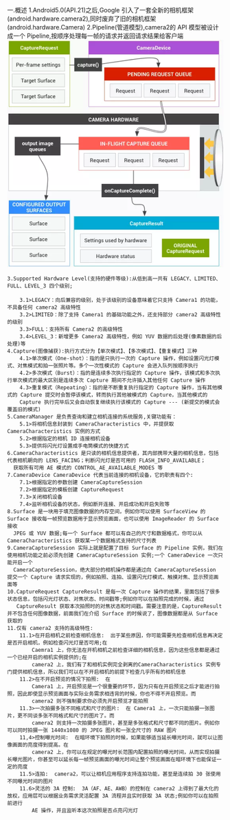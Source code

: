 一.概述
    1.Android5.0(API.21)之后,Google 引入了一套全新的相机框架(android.hardware.camera2),同时废弃了旧的相机框架(android.hardware.Camera)
    2.Pipeline(管道模型),camera2的 API 模型被设计成一个 Pipeline,按顺序处理每一帧的请求并返回请求结果给客户端
    <!-- ![](img/pipeline.webp) -->
    <img src="img/pipeline.webp"/>
    
    3.Supported Hardware Level(支持的硬件等级):从低到高一共有 LEGACY、LIMITED、FULL、LEVEL_3 四个级别;
    
        3.1>LEGACY：向后兼容的级别，处于该级别的设备意味着它只支持 Camera1 的功能，不具备任何 camera2 高级特性
        3.2>LIMITED：除了支持 Camera1 的基础功能之外，还支持部分 camera2 高级特性的级别
        3.3>FULL：支持所有 Camera2 的高级特性
        3.4>LEVEL_3：新增更多 Camera2 高级特性，例如 YUV 数据的后处理(像素数据的后处理)等
    4.Capture(图像捕获):执行方式分为【单次模式】、【多次模式】、【重复模式】三种
        4.1>单次模式（One-shot）：指的是只执行一次的 Capture 操作，例如设置闪光灯模式、对焦模式和拍一张照片等。多个一次性模式的 Capture 会进入队列按顺序执行
        4.2>多次模式（Burst）：指的是连续多次执行指定的 Capture 操作，该模式和多次执行单次模式的最大区别是连续多次 Capture 期间不允许插入其他任何 Capture 操作
        4.3>重复模式（Repeating）：指的是不断重复执行指定的 Capture 操作，当有其他模式的 Capture 提交时会暂停该模式，转而执行其他被模式的 Capture，当其他模式的
        Capture 执行完毕后又会自动恢复继续执行该模式的 Capture --- (新提交的模式会覆盖旧的模式)
    5.CameraManager 是负责查询和建立相机连接的系统服务,关键功能有：
        5.1>将相机信息封装到 CameraCharacteristics 中，并提获取 CameraCharacteristics 实例的方式
        5.2>根据指定的相机 ID 连接相机设备
        5.3>提供将闪光灯设置成手电筒模式的快捷方式
    6.CameraCharacteristics 是只读的相机信息提供者，其内部携带大量的相机信息，包括代表相机朝向的 LENS_FACING；判断闪光灯是否可用的 FLASH_INFO_AVAILABLE；
      获取所有可用 AE 模式的 CONTROL_AE_AVAILABLE_MODES 等  
    7.CameraDevice CameraDevice 代表当前连接的相机设备，它的职责有四个:
        7.1>根据指定的参数创建 CameraCaptureSession
        7.2>根据指定的模板创建 CaptureRequest
        7.3>关闭相机设备
        7.4>监听相机设备的状态，例如断开连接、开启成功和开启失败等
    8.Surface 是一块用于填充图像数据的内存空间，例如你可以使用 SurfaceView 的 Surface 接收每一帧预览数据用于显示预览画面，也可以使用 ImageReader 的 Surface 接收 
      JPEG 或 YUV 数据;每一个 Surface 都可以有自己的尺寸和数据格式，你可以从 CameraCharacteristics 获取某一个数据格式支持的尺寸列表
    9.CameraCaptureSession 实际上就是配置了目标 Surface 的 Pipeline 实例，我们在使用相机功能之前必须先创建 CameraCaptureSession 实例;一个 CameraDevice 一次只能开启一个 
      CameraCaptureSession，绝大部分的相机操作都是通过向 CameraCaptureSession 提交一个 Capture 请求实现的，例如拍照、连拍、设置闪光灯模式、触摸对焦、显示预览画面等
    10.CaptureRequest CaptureResult 是每一次 Capture 操作的结果，里面包括了很多状态信息，包括闪光灯状态、对焦状态、时间戳等;例如你可以在拍照完成的时候，通过 
       CaptureResult 获取本次拍照时的对焦状态和时间戳。需要注意的是，CaptureResult 并不包含任何图像数据，前面我们在介绍 Surface 的时候说了，图像数据都是从 Surface 获取的
    11.仅有 camera2 支持的高级特性:
        11.1>在开启相机之前检查相机信息:  出于某些原因，你可能需要先检查相机信息再决定是否开启相机，例如检查闪光灯是否可用;在
            Caemra1 上，你无法在开机相机之前检查详细的相机信息，因为这些信息都是通过一个已经开启的相机实例提供的;在 
            camera2 上，我们有了和相机实例完全剥离的CameraCharacteristics 实例专门提供相机信息，所以我们可以在不开启相机的前提下检查几乎所有的相机信息
        11.2>在不开启预览的情况下拍照:  在 
            Camera1 上，开启预览是一个很重要的环节，因为只有在开启预览之后才能进行拍照，因此即使显示预览画面与实际业务需求相违背的时候，你也不得不开启预览。而 
            camera2 则不强制要求你必须先开启预览才能拍照
        11.3>一次拍摄多张不同格式和尺寸的图片:  在 Camera1 上，一次只能拍摄一张图片，更不同谈多张不同格式和尺寸的图片了。而 
            camera2 则支持一次拍摄多张图片，甚至是多张格式和尺寸都不同的图片。例如你可以同时拍摄一张 1440x1080 的 JPEG 图片和一张全尺寸的 RAW 图片
        11,4>控制曝光时间:  在暗环境下拍照的时候，如果能够适当延长曝光时间，就可以让图像画面的亮度得到提高。在 
            camera2 上，你可以在规定的曝光时长范围内配置拍照的曝光时间，从而实现拍摄长曝光图片，你甚至可以延长每一帧预览画面的曝光时间让整个预览画面在暗环境下也能保证一定的亮度  
        11.5>连拍:  camera2，可以让相机应用程序支持连拍功能，甚至是连续拍 30 张使用不同曝光时间的图片    
        11.6>灵活的 3A 控制:  3A（AF、AE、AWB）的控制在 camera2 上得到了最大化的放权，应用层可以根据业务需求灵活配置 3A 流程并且实时获取 3A 状态;例如你可以在拍照前进行 
            AE 操作，并且监听本这次拍照是否点亮闪光灯      


